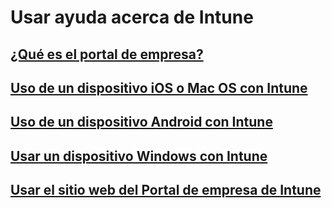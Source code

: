 # Usar ayuda acerca de Intune
## [¿Qué es el portal de empresa?](company-portal-frequently-asked-questions.md)
## [Uso de un dispositivo iOS o Mac OS con Intune](using-your-ios-or-macOS-device-with-intune.md)
## [Uso de un dispositivo Android con Intune](using-your-android-device-with-intune.md)
## [Usar un dispositivo Windows con Intune](using-your-windows-device-with-intune.md)
## [Usar el sitio web del Portal de empresa de Intune](using-the-intune-company-portal-website.md)


<!--HONumber=Jan17_HO5-->


